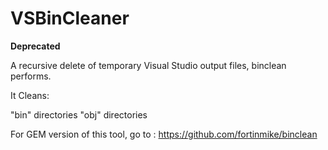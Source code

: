 # VSBinCleaner

**Deprecated**

A recursive delete of temporary Visual Studio output files, binclean performs.

It Cleans:

"bin" directories
"obj" directories

For GEM version of this tool, go to : https://github.com/fortinmike/binclean

